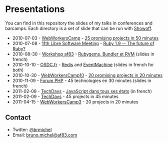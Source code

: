 Presentations
=============

You can find in this repository the slides of my talks in conferences and barcamps.
Each directory is a set of slide that can be run with [Showoff](http://github.com/schacon/showoff).

* 2010-07-03 - [WebWorkersCamp](http://barcamp.org/WebWorkersCamp) - [25 promising projects in 50 minutes](http://wwc-25-projects.heroku.com/)
* 2010-07-08 - [11th Libre Software Meeting](http://2010.rmll.info/spip.php) - [Ruby 1.9 -- The future of Ruby?](http://rmll2010-ruby19.heroku.com/)
* 2010-08-30 - [Workshop af83](http://dev.af83.com) - [Rubygems, Bundler et RVM](http://rubygems-bundler-rvm.heroku.com) (slides in french)
* 2010-10-10 - [OSDC.fr](http://act.osdc.fr/osdc2010fr/) - [Redis](http://redis-osdcfr.heroku.com/) and [EventMachine](http://eventmachine-osdcfr.heroku.com) (slides in french for both)
* 2010-10-30 - [WebWorkersCamp10](http://barcamp.org/WebWorkersCamp10) - [20 promising projects in 20 minutes](http://wwc-20-projects.heroku.com/)
* 2010-11-09 - [Forum PHP](http://afup.org/pages/forumphp2010/index.php) - 45 technologies en 30 minutes (slides in french)
* 2011-02-08 - [TechDays](http://www.microsoft.com/france/mstechdays/) - [JavaScript dans tous ses états](https://github.com/abolibibelot/Techdays2011_Javascript) (in french)
* 2011-02-09 - [TechDays](http://www.microsoft.com/france/mstechdays/) - 45 projects in 45 minutes
* 2011-04-15 - [WebWorkersCamp3](http://barcamp.org/w/page/36708944/WebWorkersCamp3) - 20 projects in 20 minutes


Contact
-------

* Twitter: [@brmichel](http://twitter.com/brmichel)
* Email: bruno.michel@af83.com

